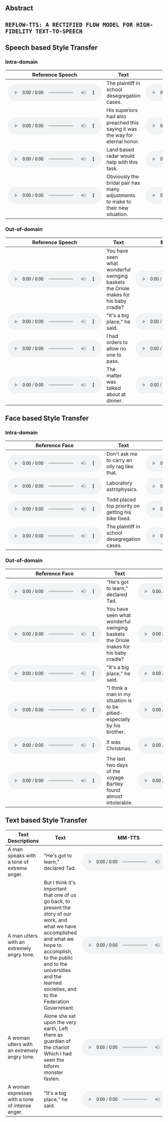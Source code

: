
## Abstract


`REFLOW-TTS: A RECTIFIED FLOW MODEL FOR HIGH-FIDELITY TEXT-TO-SPEECH`
---

## Speech based Style Transfer

### Intra-domain

| <center> Reference Speech </center> | <center> Text </center> | <center> MM-StyleSpeech </center>| <center> MM-TTS </center>|
| -----------     |  -----------     | -----------     |  -----------     |
|  <audio src="MM-TTS/Speech/mead/mm_ss/4_orig.wav" controls preload></audio>  | The plaintiff in school desegregation cases. |  <audio src="MM-TTS/Speech/mead/mm_ss/4.wav" controls preload></audio>  | <audio src="MM-TTS/Speech/mead/mmtts/4.wav" controls preload></audio>  |
|  <audio src="MM-TTS/Speech/mead/mm_ss/9_orig.wav" controls preload></audio>  | His superiors had also preached this saying it was the way for eternal honor. |  <audio src="MM-TTS/Speech/mead/mm_ss/9.wav" controls preload></audio>  | <audio src="MM-TTS/Speech/mead/mmtts/9.wav" controls preload></audio>  |
|  <audio src="MM-TTS/Speech/mead/mm_ss/11_orig.wav" controls preload></audio>  | Land based radar would help with this task. |  <audio src="MM-TTS/Speech/mead/mm_ss/11.wav" controls preload></audio>  | <audio src="MM-TTS/Speech/mead/mmtts/11.wav" controls preload></audio>  |
|  <audio src="MM-TTS/Speech/mead/mm_ss/34_orig.wav" controls preload></audio>  | Obviously the bridal pair has many adjustments to make to their new situation. |  <audio src="MM-TTS/Speech/mead/mm_ss/34.wav" controls preload></audio>  | <audio src="MM-TTS/Speech/mead/mmtts/34.wav" controls preload></audio>  |

### Out-of-domain

| <center> Reference Speech </center> | <center> Text </center> | <center> MM-StyleSpeech </center>| <center> MM-TTS </center>|
| -----------     |  -----------     | -----------     |  -----------     |
|  <audio src="MM-TTS/Speech/libritts/mm_ss/4_orig.wav" controls preload></audio>  | You have seen what wonderful swinging baskets the Oriole makes for his baby cradle? |  <audio src="MM-TTS/Speech/libritts/mm_ss/4.wav" controls preload></audio>  | <audio src="MM-TTS/Speech/libritts/mmtts/4.wav" controls preload></audio>  |
|  <audio src="MM-TTS/Speech/libritts/mm_ss/12_orig.wav" controls preload></audio>  | "It's a big place," he said. |  <audio src="MM-TTS/Speech/libritts/mm_ss/12.wav" controls preload></audio>  | <audio src="MM-TTS/Speech/libritts/mmtts/12.wav" controls preload></audio>  |
|  <audio src="MM-TTS/Speech/libritts/mm_ss/19_orig.wav" controls preload></audio>  | I had orders to allow no one to pass. |  <audio src="MM-TTS/Speech/libritts/mm_ss/19.wav" controls preload></audio>  | <audio src="MM-TTS/Speech/libritts/mmtts/19.wav" controls preload></audio>  |
|  <audio src="MM-TTS/Speech/libritts/mm_ss/21_orig.wav" controls preload></audio>  | The matter was talked about at dinner.|  <audio src="MM-TTS/Speech/libritts/mm_ss/21.wav" controls preload></audio>  | <audio src="MM-TTS/Speech/libritts/mmtts/21.wav" controls preload></audio>  |



## Face based Style Transfer

### Intra-domain

| <center> Reference Face </center> | <center> Text </center> | <center> MM-StyleSpeech </center>| <center> MM-TTS </center>|
| -----------     |  -----------     | -----------     |  -----------     |
|  <audio src="MM-TTS/Face/mead/1.jpg" controls preload></audio>  | Don't ask me to carry an oily rag like that. |  <audio src="MM-TTS/Face/mead/mmss/1.wav" controls preload></audio>  | <audio src="MM-TTS/Face/mead/mmtts/1.wav" controls preload></audio>  |
|  <audio src="MM-TTS/Face/mead/2.jpg" controls preload></audio>  | Laboratory astrophysics. |  <audio src="MM-TTS/Face/mead/mmss/2.wav" controls preload></audio>  | <audio src="MM-TTS/Face/mead/mmtts/2.wav" controls preload></audio>  |
|  <audio src="MM-TTS/Face/mead/3.jpg" controls preload></audio>  | Todd placed top priority on getting his bike fixed.|  <audio src="MM-TTS/Face/mead/mmss/3.wav" controls preload></audio>  | <audio src="MM-TTS/Face/mead/mmtts/3.wav" controls preload></audio>  |
|  <audio src="MM-TTS/Face/mead/4.jpg" controls preload></audio>  | The plaintiff in school desegregation cases. |  <audio src="MM-TTS/Face/mead/mmss/4.wav" controls preload></audio>  | <audio src="MM-TTS/Face/mead/mmtts/4.wav" controls preload></audio>  |

### Out-of-domain

| <center> Reference Face </center> | <center> Text </center> | <center> MM-StyleSpeech </center>| <center> MM-TTS </center>|
| -----------     |  -----------     | -----------     |  -----------     |
|  <audio src="MM-TTS/Face/Oulu/0.jpg" controls preload></audio>  | "He's got to learn," declared Tad. |  <audio src="MM-TTS/Face/Oulu/mmss/0.wav" controls preload></audio>  | <audio src="MM-TTS/Face/Oulu/mmtts/0.wav" controls preload></audio>  |
|  <audio src="MM-TTS/Face/Oulu/4.jpg" controls preload></audio>  | You have seen what wonderful swinging baskets the Oriole makes for his baby cradle? |  <audio src="MM-TTS/Face/Oulu/mmss/4.wav" controls preload></audio>  | <audio src="MM-TTS/Face/Oulu/mmtts/4.wav" controls preload></audio>  |
|  <audio src="MM-TTS/Face/Oulu/12.jpg" controls preload></audio>  | "It's a big place," he said.|  <audio src="MM-TTS/Face/Oulu/mmss/12.wav" controls preload></audio>  | <audio src="MM-TTS/Face/Oulu/mmtts/12.wav" controls preload></audio>  |
|  <audio src="MM-TTS/Face/Oulu/24.jpg" controls preload></audio>  | "I think a man in my situation is to be pitied-especially by his brother. |  <audio src="MM-TTS/Face/Oulu/mmss/24.wav" controls preload></audio>  | <audio src="MM-TTS/Face/Oulu/mmtts/24.wav" controls preload></audio>  |
|  <audio src="MM-TTS/Face/Oulu/33.jpg" controls preload></audio>  | It was Christmas.|  <audio src="MM-TTS/Face/Oulu/mmss/33.wav" controls preload></audio>  | <audio src="MM-TTS/Face/Oulu/mmtts/33.wav" controls preload></audio>  |
|  <audio src="MM-TTS/Face/Oulu/128.jpg" controls preload></audio>  | The last two days of the voyage Bartley found almost intolerable. |  <audio src="MM-TTS/Face/Oulu/mmss/128.wav" controls preload></audio>  | <audio src="MM-TTS/Face/Oulu/mmtts/128.wav" controls preload></audio>  |

## Text based Style Transfer

| <center> Text Descriptions </center> | <center> Text </center> |  <center> MM-TTS </center>|
| -----------     |  -----------     | -----------     |
| A man speaks with a tone of extreme anger. | "He's got to learn," declared Tad. |  <audio src="MM-TTS/Text/0.wav" controls preload></audio>  |
| A man utters with an extremely angry tone. | But I think it's important that one of us go back, to present the story of our work, and what we have accomplished and what we hope to accomplish, to the public and to the universities and the learned societies, and to the Federation Government. |  <audio src="MM-TTS/Text/1.wav" controls preload></audio>  |
| A woman utters with an extremely angry tone. | Alone she sat upon the very earth, Left there as guardian of the chariot Which I had seen the biform monster fasten. |  <audio src="MM-TTS/Text/11.wav" controls preload></audio>  |
| A woman expresses with a tone of intense anger. | "It's a big place," he said. |  <audio src="MM-TTS/Text/12.wav" controls preload></audio>  |
